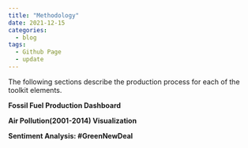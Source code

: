 ```yaml
---
title: "Methodology"
date: 2021-12-15
categories:
  - blog
tags:
  - Github Page
  - update
---
```

The following sections describe the production process for each of the toolkit elements.

**Fossil Fuel Production Dashboard**

**Air Pollution(2001-2014) Visualization**

**Sentiment Analysis: #GreenNewDeal**

